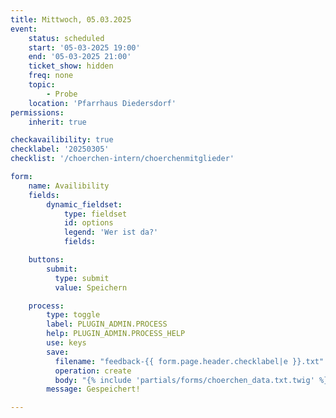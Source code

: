 ```yaml
---
title: Mittwoch, 05.03.2025
event:
    status: scheduled
    start: '05-03-2025 19:00'
    end: '05-03-2025 21:00'
    ticket_show: hidden
    freq: none
    topic:
        - Probe
    location: 'Pfarrhaus Diedersdorf'
permissions:
    inherit: true

checkavailibility: true
checklabel: '20250305'
checklist: '/choerchen-intern/choerchenmitglieder'

form:
    name: Availibility
    fields:
        dynamic_fieldset:
            type: fieldset
            id: options
            legend: 'Wer ist da?'
            fields:

    buttons:
        submit:
          type: submit
          value: Speichern

    process:
        type: toggle
        label: PLUGIN_ADMIN.PROCESS
        help: PLUGIN_ADMIN.PROCESS_HELP
        use: keys
        save:
          filename: "feedback-{{ form.page.header.checklabel|e }}.txt"
          operation: create
          body: "{% include 'partials/forms/choerchen_data.txt.twig' %}"
        message: Gespeichert!

---
```


